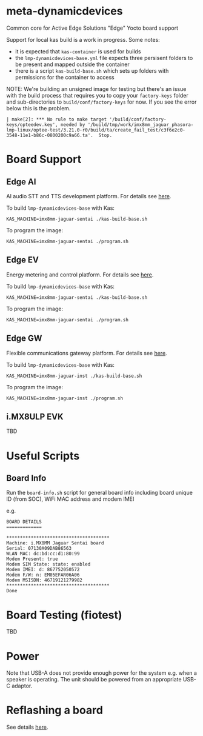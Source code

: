 # meta-dynamicdevices

Common core for Active Edge Solutions "Edge" Yocto board support

Support for local kas build is a work in progress. Some notes:

- it is expected that `kas-container` is used for builds
- the `lmp-dynamicdevices-base.yml` file expects three persisent folders to be present and mapped outside the container
- there is a script `kas-build-base.sh` which sets up folders with permissions for the container to access

NOTE: We're building an unsigned image for testing but there's an issue with the build process that requires you to copy your `factory-keys` folder and sub-directories to `build/conf/factory-keys` for now. If you see the error below this is the problem.

```
| make[2]: *** No rule to make target '/build/conf/factory-keys/opteedev.key', needed by '/build/tmp/work/imx8mm_jaguar_phasora-lmp-linux/optee-test/3.21.0-r0/build/ta/create_fail_test/c3f6e2c0-3548-11e1-b86c-0800200c9a66.ta'.  Stop.
```

# Board Support

## Edge AI

AI audio STT and TTS development platform. For details see [here](https://github.com/DynamicDevices/meta-dynamicdevices/wiki/Edge-AI-Board).

To build `lmp-dynamicdevices-base` with Kas:

`KAS_MACHINE=imx8mm-jaguar-sentai ./kas-build-base.sh`

To program the image:

`KAS_MACHINE=imx8mm-jaguar-sentai ./program.sh`

## Edge EV

Energy metering and control platform. For details see [here](https://github.com/DynamicDevices/meta-dynamicdevices/wiki/Edge-EV-Board).

To build `lmp-dynamicdevices-base` with Kas:

`KAS_MACHINE=imx8mm-jaguar-sentai ./kas-build-base.sh`

To program the image:

`KAS_MACHINE=imx8mm-jaguar-sentai ./program.sh`

## Edge GW

Flexible communications gateway platform. For details see [here](https://github.com/DynamicDevices/meta-dynamicdevices/wiki/Edge-GW-Board).

To build `lmp-dynamicdevices-base` with Kas:

`KAS_MACHINE=imx8mm-jaguar-inst ./kas-build-base.sh`

To program the image:

`KAS_MACHINE=imx8mm-jaguar-inst ./program.sh`

## i.MX8ULP EVK

TBD

# Useful Scripts

## Board Info

Run the `board-info.sh` script for general board info including board unique ID (from SOC), WiFi MAC address and modem IMEI

e.g.

```
BOARD DETAILS
=============

**************************************
Machine: i.MX8MM Jaguar Sentai board
Serial: 07130A09DAB86563
WLAN MAC: dc:bd:cc:d1:80:99
Modem Present: true
Modem SIM State: state: enabled
Modem IMEI: d: 867752050572
Modem F/W: n: EM05EFAR06A06
Modem MSISDN: 46719121279982
**************************************
Done
```
# Board Testing (fiotest)

TBD

# Power

Note that USB-A does not provide enough power for the system e.g. when a speaker is operating. The unit should be powered from an appropriate USB-C adaptor.

# Reflashing a board

See details [here](https://github.com/DynamicDevices/meta-dynamicdevices/wiki/Flashing-a-Jaguar-board-with-a-Yocto-Embedded-Linux-image).

